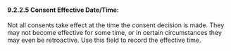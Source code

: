 #### 9.2.2.5 Consent Effective Date/Time: 

Not all consents take effect at the time the consent decision is made. They may not become effective for some time, or in certain circumstances they may even be retroactive. Use this field to record the effective time.
